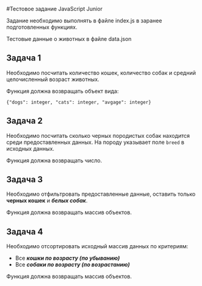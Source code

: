 #Тестовое задание JavaScript Junior

Задание необходимо выполнять в файле index.js в заранее подготовленных функциях.

Тестовые данные о животных в файле data.json


## Задача 1
Необходимо посчитать количество кошек, количество собак и средний целочисленный возраст животных.

Функция должна возвращать объект вида:

`{"dogs": integer, "cats": integer, "avgage": integer}`

## Задача 2
Необходимо посчитать сколько черных породистых собак находится среди предоставленных данных.
На породу указывает поле `breed` в исходных данных.

Функция должна возвращать число.

## Задача 3
Необходимо отфильтровать предоставленные данные, оставить только **черных кошек** и ***белых собак***.

Функция должна возвращать массив объектов.

## Задача 4
Необходимо отсортировать исходный массив данных по критериям:
* Все ***кошки по возрасту (по убыванию)***
* Все ***собаки по возрасту (по возрастанию)***

Функция должна возвращать массив объектов.
